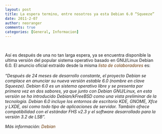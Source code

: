 ```yaml
---
layout: post
title: La espera termino, entre nosotros ya esta Debian 6.0 “Squeeze”
date: 2011-2-07
author: neoranger
comments: true
categories: [General, Informacion]
---
```

<span class="Apple-style-span" style="color:#222222;font-family:Arial, Helvetica, Georgia, sans-serif;font-size:14px;line-height:22px;"></span><br />

<div style="margin:0 0 15px;padding:0;">Así es después de una no tan larga espera, ya se encuentra disponible la ultima versión del popular sistema operativo basado en GNU/Linux Debian 6.0. El anuncio oficial extraído desde la misma <a href="mailto:debian-users-spanish@lists.debian.org" style="color:#663300;text-decoration:none;" target="_blank"><em>lista de colaboradores</em></a> es:<br /><em><br />“Después de 24 meses de desarrollo constante, el proyecto Debian se complace en anunciar su nueva versión estable 6.0 (nombre en clave Squeeze). Debian 6.0 es un sistema operativo libre y se presenta por primera vez en dos sabores, ya que junto con Debian GNU/Linux, en esta versión se ha introducido Debian/kFreeBSD como una vista preliminar de la tecnología. Debian 6.0 incluye los entornos de escritorio KDE, GNOME, Xfce y LXDE, así como todo tipo de aplicaciones de servidor. También ofrece compatibilidad con el estándar FHS v2.3 y el software desarrollado para la versión 3.2 de LSB”.</em></div>

<div style="margin:0 0 15px;padding:0;"><a href="http://www.debian.org/releases/squeeze/releasenotes" style="color:#663300;text-decoration:none;"></a></div>

<div style="margin:0 0 15px;padding:0;"><em>Más información: <a href="http://www.debian.org/releases/squeeze/releasenotes" style="color:#663300;text-decoration:none;" target="_blank">Debian</a></em></div>
